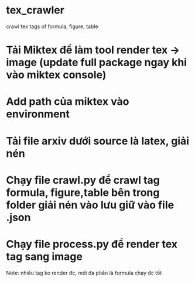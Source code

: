 # tex_crawler
crawl tex tags of formula, figure, table

# Tải Miktex để làm tool render tex -> image (update full package ngay khi vào miktex console)
# Add path của miktex vào environment
# Tải file arxiv dưới source là latex, giải nén
# Chạy file crawl.py để crawl tag formula, figure,table bên trong folder giải nén vào lưu giữ vào file .json
# Chạy file process.py để render tex tag sang image

Note: nhiều tag ko render đc, mới đa phần là formula chạy đc tốt
